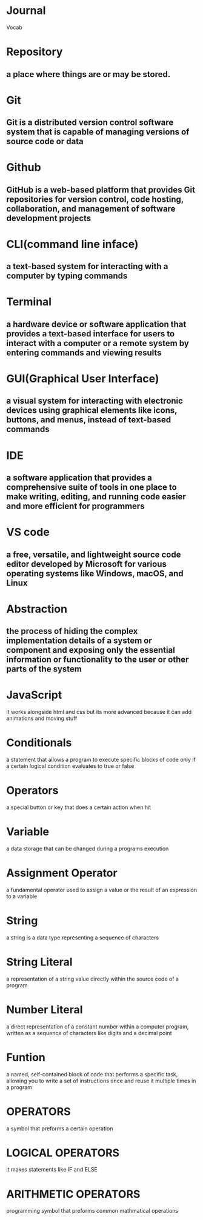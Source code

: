 # Journal
Vocab
<h1>Repository</h1>
   <h2>a place where things are or may be stored.</h2>
<h1>Git</h1>
  <h2> Git is a distributed version control software system that is capable of managing versions of source code or data</h2>
<h1>Github</h1>
   <h2>GitHub is a web-based platform that provides Git repositories for version control, code hosting, collaboration, and management of software development projects</h2>
<h1>CLI(command line inface)</h1>
    <h2>a text-based system for interacting with a computer by typing commands</h2>
<h1>Terminal</h1>
   <h2> a hardware device or software application that provides a text-based interface for users to interact with a computer or a remote system by entering commands and viewing results</h2>
<h1>GUI(Graphical User Interface)</h1>
    <h2>a visual system for interacting with electronic devices using graphical elements like icons, buttons, and menus, instead of text-based commands</h2>
<h1>IDE</h1>
    <h2>a software application that provides a comprehensive suite of tools in one place to make writing, editing, and running code easier and more efficient for programmers</h2>
<h1>VS code</h1>
    <h2>a free, versatile, and lightweight source code editor developed by Microsoft for various operating systems like Windows, macOS, and Linux</h2>
<h1>Abstraction</h1>
    <h2>the process of hiding the complex implementation details of a system or component and exposing only the essential information or functionality to the user or other parts of the system
</h2>
<h1>JavaScript</h1>
it works alongside html and css but its more advanced because it can add animations and moving stuff
<h1>Conditionals</h1>
a statement that allows a program to execute specific blocks of code only if a certain logical condition evaluates to true or false
<h1>Operators</h1>
a special button or key that does a certain action when hit
<h1>Variable</h1>
a data storage that can be changed during a programs execution
<h1>Assignment Operator</h1>
a fundamental operator used to assign a value or the result of an expression to a variable
<h1>String</h1>
 a string is a data type representing a sequence of characters
 <h1>String Literal</h1>
 a representation of a string value directly within the source code of a program
 <h1>Number Literal</h1>
 a direct representation of a constant number within a computer program, written as a sequence of characters like digits and a decimal point
 <h1>Funtion</h1>
 a named, self-contained block of code that performs a specific task, allowing you to write a set of instructions once and reuse it multiple times in a program
<h1>OPERATORS</h1>
a symbol that preforms a certain operation
<h1>LOGICAL OPERATORS</h1>
it makes statements like IF and ELSE
<h1>ARITHMETIC OPERATORS</h1>
programming symbol that preforms common mathmatical operations
